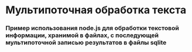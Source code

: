 # Мультипоточная обработка текста

### Пример использования node.js для обработки текстовой информации, хранимой в файлах, с последующей мультипоточной записью результатов в файлы sqlite

